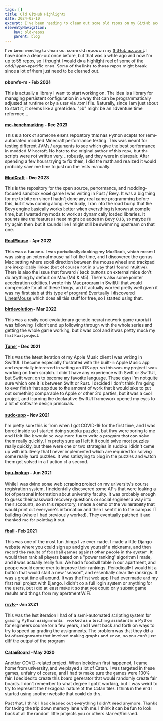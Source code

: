 ```yaml
---
tags: []
title: Old GitHub Highlights
date: 2024-02-10
excerpt: I've been needing to clean out some old repos on my GitHub account. I have done a clean-out once before, but that was a while ago and now I'm up to 55 repos, so I thought I would do a highlight reel of some of the odd/hyper-specific ones.
eleventyNavigation:
    key: old-repos
    parent: blog
---
```


I've been needing to clean out some old repos on my [GitHub account](https://github.com/rcxwhiz/). I have done a clean-out once before, but that was a while ago and now I'm up to 55 repos, so I thought I would do a highlight reel of some of the odd/hyper-specific ones. Some of the links to these repos might break since a lot of them just need to be cleaned out.

#### [pbprefs-rs](https://github.com/rcxwhiz/pbprefs-rs) - Feb 2024

This is actually a library I want to start working on. The idea is a library for managing persistent configuration in a way that can be programmatically adjusted at runtime or by a user via .toml file. Naturally, since I am just about to start it, it seems like a great idea. "pb" might be an adventure time reference...

#### [mc-benchmarking](https://github.com/rcxwhiz/mc-benchmarking) - Dec 2023

This is a fork of someone else's repository that has Python scripts for semi-automated modded Minecraft performance testing. This was meant for testing different JVMs / arguments to see which give the best performance in modded Minecraft. No hate to the original author of this repo, but the scripts were not written very... robustly, and they were in disrepair. After spending a few hours trying to fix them, I did the math and realized it would probably save me time to just run the tests manually.

#### [ModCraft](https://github.com/rcxwhiz/ModCraft) - Dec 2023

This is the repository for the open source, performance, and modding-focused sandbox voxel game I was writing in Rust / Bevy. It was a big thing for me to bite on since I hadn't done any real game programming before this, but it was coming along. Eventually, I ran into the road bump that the Bevy engine basically works better when everything is known at compile time, but I wanted my mods to work as dynamically loaded libraries. It sounds like the features I need might be added in Bevy 0.13, so maybe I'll try again then, but it sounds like I might still be swimming upstream on that one.

#### [RealMouse](https://github.com/rcxwhiz/RealMouse) - Apr 2022

This was a fun one. I was periodically docking my MacBook, which meant I was using an external mouse half of the time, and I discovered the genius Mac setting where scroll direction between the mouse wheel and trackpad are inexplicably linked (but of course not in a way that I found intuitive). There is also the issue that forward / back buttons on external mice don't do anything by default on Mac (M4 & M5). There's also some pointer acceleration oddities. I wrote this Mac program in SwiftUI that would compensate for all of these things, and it actually worked pretty well given it was my first stab at this type of program! Eventually I discovered [LinearMouse](https://linearmouse.app) which does all this stuff for free, so I started using that.

#### [birdevolution](https://github.com/rcxwhiz/birdevolution) - Mar 2022

This was a really cool evolutionary genetic neural network game tutorial I was following. I didn't end up following through with the whole series and getting the whole game working, but it was cool and it was pretty much my first Rust project.

#### [Tuner](https://github.com/rcxwhiz/Tuner) - Dec 2021

This was the latest iteration of my Apple Music client I was writing in SwiftUI. I became especially frustrated with the built-in Apple Music app and especially interested in writing an iOS app, so this was my project I was working on from scratch. I didn't have any experience with Swift or SwiftUI, but Swift went on to become my favorite language. These days I'm not quite sure which one it is between Swift or Rust. I decided I don't think I'm going to ever finish that app due to the amount of work that it would take to put out something comparable to Apple or other 3rd parties, but it was a cool project, and learning the declarative SwiftUI framework opened my eyes to a lot of software design principals.

#### [sudokupp](https://github.com/rcxwhiz/sudokupp) - Nov 2021

I'm pretty sure this is from when I got COVID-19 for the first time, and I was bored inside so I started doing sudoku puzzles, but they were boring to me and I felt like it would be way more fun to write a program that can solve them really quickly. I'm pretty sure as I left it it could solve most puzzles really quickly, but there were one or two strategies in sudoku I didn't come up with intuitively that I never implemented which are required for solving some really hard puzzles. It was satisfying to plug in the puzzles and watch them get solved in a fraction of a second.

#### [byu-lookup](https://github.com/rcxwhiz/byu-lookup) - Jun 2021

While I was doing some web scraping project on my university's course registration system, I incidentally discovered some APIs that were leaking a lot of personal information about university faculty. It was probably enough to guess their password recovery questions or social engineer a way into their accounts, so in this repository, I made a demo of the vulnerability that would print out everyone's information and then I sent it in to the campus IT building (where I had previously worked). They eventually patched it and thanked me for pointing it out.

#### [fball](https://github.com/rcxwhiz/fball) - Feb 2021

This was one of the most fun things I've ever made. I made a little Django website where you could sign up and give yourself a nickname, and then record the results of foosball games against other people in the system. It would then rank all players based on a "power ranking" algorithm I made, and it was actually really fun. We had a foosball table in our apartment, and people would come over to improve their rankings. Periodically I would hit a button that would start a new "season", and essentially clear the rankings. It was a great time all around. It was the first web app I had ever made and my first real project with Django. I didn't do a full login system or anything for the users, but I did at least make it so that you could only submit game results and things from my apartment WiFi.

#### [reylo](https://github.com/rcxwhiz/reylo) - Jan 2021

This was the last iteration I had of a semi-automated scripting system for grading Python assignments. I worked as a teaching assistant in a Python for engineers course for a few years, and I went back and forth on ways to try to speed up grading the assignments. The problem was that they did a lot of assignments that involved making graphs and so on, so you can't just diff the output of the program.

#### [CatanBoard](https://github.com/rcxwhiz/CatanBoard) - May 2020

Another COVID-related project. When lockdown first happened, I came home from university, and we played a lot of Catan. I was targeted in these games, unfairly of course, and I had to make sure the games were 100% fair. I decided to create this board generator that would randomly create fair boards. I don't remember to what degree I got it working, but it was weird to try to represent the hexagonal nature of the Catan tiles. I think in the end I started using another website that could do this.

Past that, I think I had cleaned out everything I didn't need anymore. Thanks for taking the trip down memory lane with me. I think it can be fun to look back at all the random little projects you or others started/finished.
